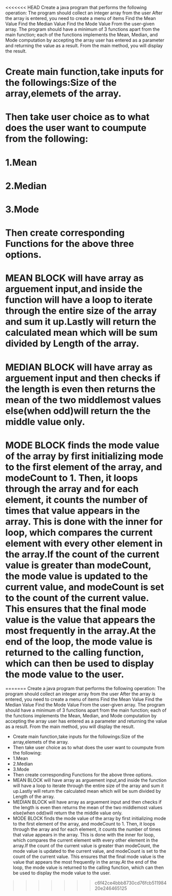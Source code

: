 <<<<<<< HEAD
Create a java program that performs the following operation:
The program should collect an integer array from the user
After the array is entered, you need to create a menu of items
Find the Mean Value
Find the Median Value
Find the Mode Value
From the user-given array.
The program should have a minimum of 3 functions apart from the main function; each of the functions implements the Mean, Median, and Mode computation by accepting the array user has entered as a parameter and returning the value as a result. From the main method, you will display the result.

# Create main function,take inputs for the followings:Size of the array,elemets of the array.
# Then take user choice as to what does the user want to coumpute from the following:
# 1.Mean
# 2.Median
# 3.Mode
# Then create corresponding Functions for the above three options.
# MEAN BLOCK will have array as arguement input,and inside the function will have a loop to iterate through the entire size of the array and sum it up.Lastly will return the calculated mean which will be sum divided by Length of the array.
# MEDIAN BLOCK will have array as arguement input and then checks if the length is even then returns the mean of the two middlemost values else(when odd)will return the the middle value only.
# MODE BLOCK finds the mode value of the array by first initializing mode to the first element of the array, and modeCount to 1. Then, it loops through the array and for each element, it counts the number of times that value appears in the array. This is done with the inner for loop, which compares the current element with every other element in the array.If the count of the current value is greater than modeCount, the mode value is updated to the current value, and modeCount is set to the count of the current value. This ensures that the final mode value is the value that appears the most frequently in the array.At the end of the loop, the mode value is returned to the calling function, which can then be used to display the mode value to the user.
=======
Create a java program that performs the following operation:
The program should collect an integer array from the user
After the array is entered, you need to create a menu of items
Find the Mean Value
Find the Median Value
Find the Mode Value
From the user-given array.
The program should have a minimum of 3 functions apart from the main function; each of the functions implements the Mean, Median, and Mode computation by accepting the array user has entered as a parameter and returning the value as a result. From the main method, you will display the result.

* Create main function,take inputs for the followings:Size of the array,elemets of the array.
* Then take user choice as to what does the user want to coumpute from the following:
* 1.Mean
* 2.Median
*  3.Mode
* Then create corresponding Functions for the above three options.
* MEAN BLOCK will have array as arguement input,and inside the function will have a loop to iterate through the entire size of the array and sum it up.Lastly will return the calculated mean which will be sum divided by Length of the array.
* MEDIAN BLOCK will have array as arguement input and then checks if the length is even then returns the mean of the two middlemost values else(when odd)will return the the middle value only.
* MODE BLOCK finds the mode value of the array by first initializing mode to the first element of the array, and modeCount to 1. Then, it loops through the array and for each element, it counts the number of times that value appears in the array. This is done with the inner for loop, which compares the current element with every other element in the array.If the count of the current value is greater than modeCount, the mode value is updated to the current value, and modeCount is set to the count of the current value. This ensures that the final mode value is the value that appears the most frequently in the array.At the end of the loop, the mode value is returned to the calling function, which can then be used to display the mode value to the user.
>>>>>>> c6f42ce4bbb8730cd76fcb51198420e246465125
